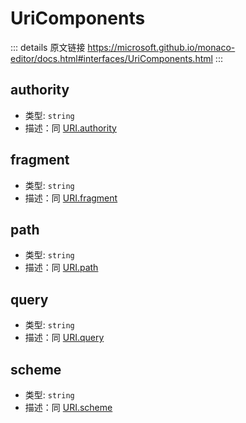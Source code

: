 # UriComponents

<backTop />
        
::: details 原文链接
https://microsoft.github.io/monaco-editor/docs.html#interfaces/UriComponents.html
:::

## authority
- 类型: `string`
- 描述：同 [URI.authority](/api/Uri.md#authority)

## fragment
- 类型: `string`
- 描述：同 [URI.fragment](/api/Uri.md#fragment)

## path
- 类型: `string`
- 描述：同 [URI.path](/api/Uri.md#path)

## query
- 类型: `string`
- 描述：同 [URI.query](/api/Uri.md#query)

## scheme
- 类型: `string`
- 描述：同 [URI.scheme](/api/Uri.md#scheme)
